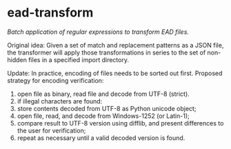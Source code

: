 # ead-transform
<i>Batch application of regular expressions to transform EAD files.</i>

Original idea: Given a set of match and replacement patterns as a JSON file, the transformer will apply those transformations in series to the set of non-hidden files in a specified import directory.

Update: In practice, encoding of files needs to be sorted out first. Proposed strategy for encoding verification:

1. open file as binary, read file and decode from UTF-8 (strict).
2. if illegal characters are found:
  1. store contents decoded from UTF-8 as Python unicode object;
  2. open file, read, and decode from Windows-1252 (or Latin-1);
  3. compare result to UTF-8 version using difflib, and present differences to the user for verification;
  4. repeat as necessary until a valid decoded version is found.
